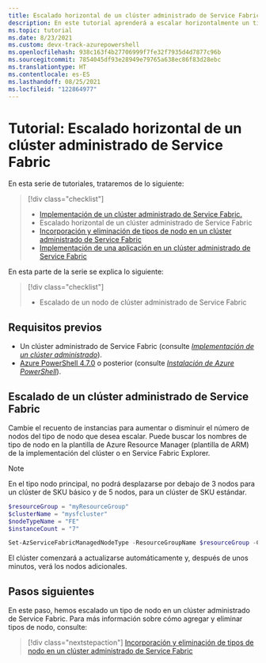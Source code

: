 ```yaml
---
title: Escalado horizontal de un clúster administrado de Service Fabric
description: En este tutorial aprenderá a escalar horizontalmente un tipo de nodo de un clúster administrado de Service Fabric.
ms.topic: tutorial
ms.date: 8/23/2021
ms.custom: devx-track-azurepowershell
ms.openlocfilehash: 938c163f4b27706999f7fe32f7935d4d7877c96b
ms.sourcegitcommit: 7854045df93e28949e79765a638ec86f83d28ebc
ms.translationtype: HT
ms.contentlocale: es-ES
ms.lasthandoff: 08/25/2021
ms.locfileid: "122864977"
---
```

# <a name="tutorial-scale-out-a-service-fabric-managed-cluster"></a>Tutorial: Escalado horizontal de un clúster administrado de Service Fabric

En esta serie de tutoriales, trataremos de lo siguiente:

> [!div class="checklist"]
> * [Implementación de un clúster administrado de Service Fabric.](tutorial-managed-cluster-deploy.md)
> * Escalado horizontal de un clúster administrado de Service Fabric
> * [Incorporación y eliminación de tipos de nodo en un clúster administrado de Service Fabric](tutorial-managed-cluster-add-remove-node-type.md)
> * [Implementación de una aplicación en un clúster administrado de Service Fabric](tutorial-managed-cluster-deploy-app.md)

En esta parte de la serie se explica lo siguiente:

> [!div class="checklist"]
> * Escalado de un nodo de clúster administrado de Service Fabric

## <a name="prerequisites"></a>Requisitos previos

* Un clúster administrado de Service Fabric (consulte [*Implementación de un clúster administrado*](tutorial-managed-cluster-deploy.md)).
* [Azure PowerShell 4.7.0](/powershell/azure/release-notes-azureps#azservicefabric) o posterior (consulte [*Instalación de Azure PowerShell*](/powershell/azure/install-az-ps)).

## <a name="scale-a-service-fabric-managed-cluster"></a>Escalado de un clúster administrado de Service Fabric
Cambie el recuento de instancias para aumentar o disminuir el número de nodos del tipo de nodo que desea escalar. Puede buscar los nombres de tipo de nodo en la plantilla de Azure Resource Manager (plantilla de ARM) de la implementación del clúster o en Service Fabric Explorer.  

> [!NOTE]
> En el tipo nodo principal, no podrá desplazarse por debajo de 3 nodos para un clúster de SKU básico y de 5 nodos, para un clúster de SKU estándar.

```powershell
$resourceGroup = "myResourceGroup"
$clusterName = "mysfcluster"
$nodeTypeName = "FE"
$instanceCount = "7"

Set-AzServiceFabricManagedNodeType -ResourceGroupName $resourceGroup -ClusterName $clusterName -name $nodeTypeName -InstanceCount $instanceCount -Verbose
```

El clúster comenzará a actualizarse automáticamente y, después de unos minutos, verá los nodos adicionales.

## <a name="next-steps"></a>Pasos siguientes

En este paso, hemos escalado un tipo de nodo en un clúster administrado de Service Fabric. Para más información sobre cómo agregar y eliminar tipos de nodo, consulte:

> [!div class="nextstepaction"]
> [Incorporación y eliminación de tipos de nodo en un clúster administrado de Service Fabric](tutorial-managed-cluster-add-remove-node-type.md)
